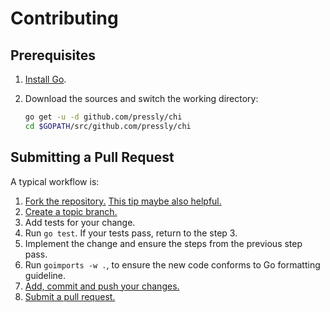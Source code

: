 # Contributing

## Prerequisites

1. [Install Go][go-install].
2. Download the sources and switch the working directory:

    ```bash
    go get -u -d github.com/pressly/chi
    cd $GOPATH/src/github.com/pressly/chi
    ```

## Submitting a Pull Request

A typical workflow is:

1. [Fork the repository.][fork] [This tip maybe also helpful.][go-fork-tip]
2. [Create a topic branch.][branch]
3. Add tests for your change.
4. Run `go test`. If your tests pass, return to the step 3.
5. Implement the change and ensure the steps from the previous step pass.
6. Run `goimports -w .`, to ensure the new code conforms to Go formatting guideline.
7. [Add, commit and push your changes.][git-help]
8. [Submit a pull request.][pull-req]

[go-install]: https://golang.org/doc/install
[go-fork-tip]: http://blog.campoy.cat/2014/03/github-and-go-forking-pull-requests-and.html
[fork]: https://help.github.com/articles/fork-a-repo
[branch]: http://learn.github.com/p/branching.html
[git-help]: https://guides.github.com
[pull-req]: https://help.github.com/articles/using-pull-requests
